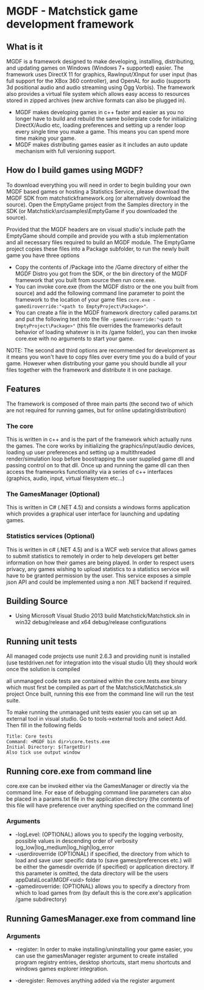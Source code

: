 MGDF - Matchstick game development framework
============================================

What is it
----------

MGDF is a framework designed to make developing, installing, distributing, and updating games on Windows (Windows 7+ supported) easier. The framework uses DirectX 11 for graphics, RawInput/XInput for user input (has full support for the XBox 360 controller), and OpenAL for audio (supports 3d positional audio and audio streaming using Ogg Vorbis). The framework also provides a virtual file system which allows easy access to resources stored in zipped archives (new archive formats can also be plugged in).

* MGDF makes developing games in c++ faster and easier as you no longer have to build and rebuild the same boilerplate code for initializing DirectX/Audio etc, loading preferences and setting up a render loop every single time you make a game. This means you can spend more time making your game.
* MGDF makes distributing games easier as it includes an auto update mechanism with full versioning support.

How do I build games using MGDF?
--------------------------------
To download everything you will need in order to begin building your own MGDF based games or hosting a Statistics Service, please download the MGDF SDK from matchstickframework.org (or alternatively download the source). Open the EmptyGame project from the Samples directory in the SDK (or Matchstick\src\samples\EmptyGame if you downloaded the source). 

Provided that the MGDF headers are on visual studio's include path the EmptyGame should compile and provide you with a stub implementation and all necessary files required to build an MGDF module. The EmptyGame project copies these files into a Package subfolder, to run the newly built game you have three options

* Copy the contents of /Package into the /Game directory of either the MGDF Distro you got from the SDK, or the bin directory of the MGDF framework that you built from source then run core.exe.
* You can invoke core.exe (from the MGDF distro or the one you built from source) and add the following command line parameter to point the framework to the location of your game files
```core.exe -gamediroverride:"<path to EmptyProject\Package>"```.
* You can create a file in the MGDF framework directory called params.txt and put the following text into the file ```-gamediroverride:"<path to EmptyProject\Package>"``` (this file overrides the frameworks default behavior of loading whatever is in its /game folder), you can then invoke core.exe with no arguments to start your game.

NOTE: The second and third options are recommended for development as it means you won't have to copy files over every time you do a build of your game. However when distributing your game you should bundle all your files together with the framework and distribute it in one package.

Features
--------
The framework is composed of three main parts (the second two of which are not required for running games, but for online updating/distribution)

### The core
This is written in c++ and is the part of the framework which actually runs the games. The core works by initializing the graphics/input/audio devices, loading up user preferences and setting up a multithreaded render/simulation loop before boostrapping the user supplied game dll and passing control on to that dll. Once up and running the game dll can then access the frameworks functionality via a series of c++ interfaces (graphics, audio, input, virtual filesystem etc...)

### The GamesManager (Optional)
This is written in C# (.NET 4.5) and consists a windows forms application which provides a graphical user interface for launching and updating games.

### Statistics services (Optional)
This is written in c# (.NET 4.5) and is a WCF web service that allows games to submit statistics to remotely in order to help developers get better information on how their games are being played. In order to respect users privacy, any games wishing to upload statistics to a statistics service will have to be granted permission by the user. This service exposes a simple json API and could be implemented using a non .NET backend if required.

Building Source
---------------

* Using Microsoft Visual Studio 2013 build Matchstick/Matchstick.sln in win32 debug/release and x64 debug/release configurations

Running unit tests
------------------
All managed code projects use nunit 2.6.3 and providing nunit is installed (use testdriven.net for integration into the visual studio UI) they should work once the solution is compiled

all unmanaged code tests are contained within the core.tests.exe binary which must first be compiled as part of the Matchstick/Matchstick.sln project Once built, running this exe from the command line will run the test suite.

To make running the unmanaged unit tests easier you can set up an external tool in visual studio. Go to tools->external tools and select Add. Then fill in the following fields

    Title: Core tests
    Command: <MGDF bin dir>\core.tests.exe
    Initial Directory: $(TargetDir)
    Also tick use output window

Running core.exe from command line
----------------------------------
core.exe can be invoked either via the GamesManager or directly via the command line. 
For ease of debugging command line parameters can also be placed in a params.txt file in the application directory (the contents of this file will have preference over anything specified on the command line)

### Arguments
* -logLevel:<level> (OPTIONAL) allows you to specify the logging verbosity, possible values in descending order of verbosity log_low|log_medium|log_high|log_error
* -userdiroverride (OPTIONAL) if specified, the directory from which to load and save user specific data to (save games/preferences etc.) will be either the gamesdir override (if specified) or application directory. If this parameter is omitted, the data directory will be the users appData\Local\MGDF\<uid> folder
* -gamediroverride:<directory> (OPTIONAL) allows you to specify a directory from which to load games from (by default this is the core.exe's application /game subdirectory)

Running GamesManager.exe from command line
------------------------------------------

### Arguments
* -register: In order to make installing/uninstalling your game easier, you can use the gamesManager register argument to create installed program registry entries, desktop shortcuts, start menu shortcuts and windows games explorer integration.

* -deregister: Removes anything added via the register argument
